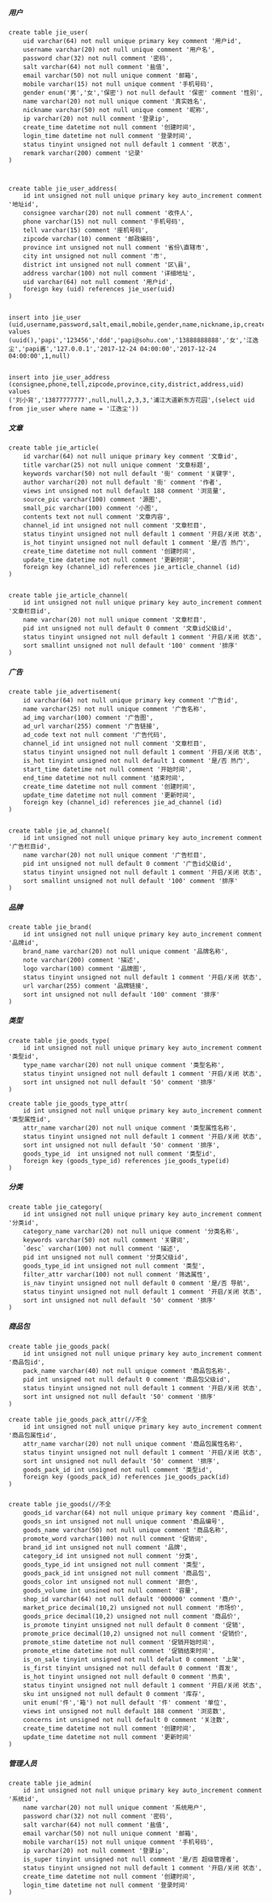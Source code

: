 
##### 用户

	create table jie_user(
		uid varchar(64) not null unique primary key comment '用户id',
		username varchar(20) not null unique comment '用户名',
		password char(32) not null comment '密码',
		salt varchar(64) not null comment '盐值',
		email varchar(50) not null unique comment '邮箱',
		mobile varchar(15) not null unique comment '手机号码',
		gender enum('男','女','保密') not null default '保密' comment '性别',
		name varchar(20) not null unique comment '真实姓名',
		nickname varchar(50) not null unique comment '昵称',
		ip varchar(20) not null comment '登录ip',
		create_time datetime not null comment '创建时间',
		login_time datetime not null comment '登录时间',
		status tinyint unsigned not null default 1 comment '状态',
		remark varchar(200) comment '记录'
	)



	create table jie_user_address(
		id int unsigned not null unique primary key auto_increment comment '地址id',
		consignee varchar(20) not null comment '收件人', 
		phone varchar(15) not null comment '手机号码',
		tell varchar(15) comment '座机号码',
		zipcode varchar(10) comment '邮政编码',
		province int unsigned not null comment '省份\直辖市',
		city int unsigned not null comment '市',
		district int unsigned not null comment '区\县',
		address varchar(100) not null comment '详细地址',
		uid varchar(64) not null comment '用户id',
		foreign key (uid) references jie_user(uid)
	)


	insert into jie_user (uid,username,password,salt,email,mobile,gender,name,nickname,ip,create_time,login_time,status,remark)
	values 
	(uuid(),'papi','123456','ddd','papi@sohu.com','13888888888','女','江逸尘','papi酱','127.0.0.1','2017-12-24 04:00:00','2017-12-24 04:00:00',1,null)

	
	insert into jie_user_address (consignee,phone,tell,zipcode,province,city,district,address,uid)
	values 
	('刘小背','13877777777',null,null,2,3,3,'浦江大道新东方花园',(select uid from jie_user where name = '江逸尘'))



##### 文章

	create table jie_article(
		id varchar(64) not null unique primary key comment '文章id',
		title varchar(25) not null unique comment '文章标题',
		keywords varchar(50) not null default '街' comment '关键字',
		author varchar(20) not null default '街' comment '作者',
		views int unsigned not null default 188 comment '浏览量',
		source_pic varchar(100) comment '源图',
		small_pic varchar(100) comment '小图',
		contents text not null comment '文章内容',
		channel_id int unsigned not null comment '文章栏目',
		status tinyint unsigned not null default 1 comment '开启/关闭 状态',
		is_hot tinyint unsigned not null default 1 comment '是/否 热门',
		create_time datetime not null comment '创建时间',
		update_time datetime not null comment '更新时间',
		foreign key (channel_id) references jie_article_channel (id)
	)


	create table jie_article_channel(
		id int unsigned not null unique primary key auto_increment comment '文章栏目id',
		name varchar(20) not null unique comment '文章栏目',
		pid int unsigned not null default 0 comment '文章id父级id',
		status tinyint unsigned not null default 1 comment '开启/关闭 状态',
		sort smallint unsigned not null default '100' comment '排序'
	)
	
##### 广告

	create table jie_advertisement(
		id varchar(64) not null unique primary key comment '广告id',
		name varchar(25) not null unique comment '广告名称',
		ad_img varchar(100) comment '广告图',
		ad_url varchar(255) comment '广告链接',
		ad_code text not null comment '广告代码',
		channel_id int unsigned not null comment '文章栏目',
		status tinyint unsigned not null default 1 comment '开启/关闭 状态',
		is_hot tinyint unsigned not null default 1 comment '是/否 热门',
		start_time datetime not null comment '开始时间',
		end_time datetime not null comment '结束时间',
		create_time datetime not null comment '创建时间',
		update_time datetime not null comment '更新时间',
		foreign key (channel_id) references jie_ad_channel (id)
	)


	create table jie_ad_channel(
		id int unsigned not null unique primary key auto_increment comment '广告栏目id',
		name varchar(20) not null unique comment '广告栏目',
		pid int unsigned not null default 0 comment '广告id父级id',
		status tinyint unsigned not null default 1 comment '开启/关闭 状态',
		sort smallint unsigned not null default '100' comment '排序'
	)

##### 品牌

	create table jie_brand(
		id int unsigned not null unique primary key auto_increment comment '品牌id',
		brand_name varchar(20) not null unique comment '品牌名称',
		note varchar(200) comment '描述',
		logo varchar(100) comment '品牌图',
		status tinyint unsigned not null default 1 comment '开启/关闭 状态',
		url varchar(255) comment '品牌链接',
		sort int unsigned not null default '100' comment '排序'
	)

##### 类型

	create table jie_goods_type(
		id int unsigned not null unique primary key auto_increment comment '类型id',
		type_name varchar(20) not null unique comment '类型名称',
		status tinyint unsigned not null default 1 comment '开启/关闭 状态',
		sort int unsigned not null default '50' comment '排序'
	)

	create table jie_goods_type_attr(
		id int unsigned not null unique primary key auto_increment comment '类型属性id',
		attr_name varchar(20) not null unique comment '类型属性名称',
		status tinyint unsigned not null default 1 comment '开启/关闭 状态',
		sort int unsigned not null default '50' comment '排序',
		goods_type_id  int unsigned not null comment '类型id',
		foreign key (goods_type_id) references jie_goods_type(id)
	)

##### 分类

	create table jie_category(
		id int unsigned not null unique primary key auto_increment comment '分类id',
		category_name varchar(20) not null unique comment '分类名称',
		keywords varchar(50) not null comment '关键词',
		`desc` varchar(100) not null comment '描述',
		pid int unsigned not null comment '分类父级id',
		goods_type_id int unsigned not null comment '类型',
		filter_attr varchar(100) not null comment '筛选属性',
		is_nav tinyint unsigned not null default 0 comment '是/否 导航',
		status tinyint unsigned not null default 1 comment '开启/关闭 状态',
		sort int unsigned not null default '50' comment '排序'
	)

##### 商品包

	create table jie_goods_pack(
		id int unsigned not null unique primary key auto_increment comment '商品包id',
		pack_name varchar(40) not null unique comment '商品包名称',
		pid int unsigned not null default 0 comment '商品包父级id',
		status tinyint unsigned not null default 1 comment '开启/关闭 状态',
		sort int unsigned not null default '50' comment '排序'
	)

	create table jie_goods_pack_attr(//不全
		id int unsigned not null unique primary key auto_increment comment '商品包属性id',
		attr_name varchar(20) not null unique comment '商品包属性名称',
		status tinyint unsigned not null default 1 comment '开启/关闭 状态',
		sort int unsigned not null default '50' comment '排序',
		goods_pack_id int unsigned not null comment '类型id',
		foreign key (goods_pack_id) references jie_goods_pack(id)
	)
	
#####

	create table jie_goods(//不全
		goods_id varchar(64) not null unique primary key comment '商品id',
		goods_sn int unsigned not null unique comment '商品编号', 
		goods_name varchar(50) not null unique comment '商品名称',
		promote_word varchar(100) not null comment '促销词',
		brand_id int unsigned not null comment '品牌',
		category_id int unsigned not null comment '分类',
		goods_type_id int unsigned not null comment '类型',
		goods_pack_id int unsigned not null comment '商品包',
		goods_color int unsigned not null comment '颜色',
		goods_volume int unsined not null comment '容量',
		shop_id varchar(64) not null default '000000' comment '商户',
		market_price decimal(10,2) unsigned not null comment '市场价',
		goods_price decimal(10,2) unsigned not null comment '商品价',
		is_promote tinyint unsigned not null default 0 comment '促销',
		promote_price decimal(10,2) unsigned not null comment '促销价',
		promote_stime datetime not null comment '促销开始时间',
		promote_etime datetime not null commnet '促销结束时间',
		is_on_sale tinyint unsigned not null defalut 0 comment '上架',
		is_first tinyint unsigned not null default 0 comment '首发',
		is_hot tinyint unsigned not null default 0 comment '热卖',
		status tinyint unsigned not null default 1 comment '开启/关闭 状态',
		sku int unsigned not null default 0 comment '库存',
		unit enum('件','箱') not null default '件' comment '单位',
		views int unsigned not null default 188 comment '浏览数',
		concerns int unsigned not null default 0 comment '关注数',
		create_time datetime not null comment '创建时间',
		update_time datetime not null comment '更新时间'
	)

	
##### 管理人员

	create table jie_admin(
		id int unsigned not null unique primary key auto_increment comment '系统id',
		name varchar(20) not null unique comment '系统用户',
		password char(32) not null comment '密码',
		salt varchar(64) not null comment '盐值',
		email varchar(50) not null unique comment '邮箱',
		mobile varchar(15) not null unique comment '手机号码',
		ip varchar(20) not null comment '登录ip',
		is_super tinyint unsigned not null comment '是/否 超级管理者',
		status tinyint unsigned not null default 1 comment '开启/关闭 状态',
		create_time datetime not null comment '创建时间',
		login_time datetime not null comment '登录时间'
	)


##### 

	



